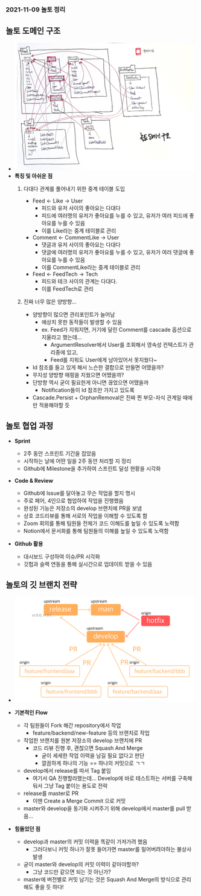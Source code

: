 ### 2021-11-09 놀토 정리

## 놀토 도메인 구조
- ![](../image/2021-11-09-놀토도메인.jpg)
- **특징 및 아쉬운 점**
    1. 다대다 관계를 풀어내기 위한 중계 테이블 도입
        - Feed <- Like -> User 
            - 피드와 유저 사이의 좋아요는 다대다
            - 피드에 여러명의 유저가 좋아요를 누를 수 있고, 유저가 여러 피드에 좋아요를 누를 수 있음
            - 이를 Like라는 중계 테이블로 관리
        - Comment <- CommentLike -> User
            - 댓글과 유저 사이의 좋아요는 다대다
            - 댓글에 여러명의 유저가 좋아요를 누를 수 있고, 유저가 여러 댓글에 좋아요를 누를 수 있음
            - 이를 CommentLike라는 중계 테이블로 관리
        - Feed <- FeedTech -> Tech 
            - 피드와 테크 사이의 관계는 다대다. 
            - 이를 FeedTech로 관리

    2. 진짜 너무 많은 양방향...
        - 양방향이 많으면 관리포인트가 늘어남
            - 예상치 못한 동작들이 발생할 수 있음
            - ex. Feed가 지워지면, 거기에 달린 Comment를 cascade 옵션으로 지울라고 했는데...
                - ArgumentResolver에서 User를 조회해서 영속성 컨텍스트가 관리중에 있고, 
                - Feed를 지워도 User에게 남아있어서 못지웠다~
        - Id 참조를 들고 있게 해서 느슨한 결합으로 만들면 어땠을까?
        - 무지성 양방향 매핑을 지웠으면 어땠을까?
        - 단방향 역시 굳이 필요한게 아니면 끊었으면 어땠을까
            - Notification들이 Id 참조만 가지고 있도록
        - Cascade.Persist + OrphanRemoval은 진짜 찐 부모-자식 관계일 때에만 적용해야할 듯

## 놀토 협업 과정
- **Sprint**
    - 2주 동안 스프린트 기간을 잡았음
    - 시작하는 날에 어떤 일을 2주 동안 처리할 지 정리
    - Github에 Milestone을 추가하여 스프린트 달성 현황을 시각화

- **Code & Review**
    - Github에 Issue를 달아놓고 무슨 작업을 할지 명시
    - 주로 페어, 4인으로 협업하여 작업을 진행했음
    - 완성된 기능은 저장소의 develop 브랜치에 PR을 보냄
    - 상호 코드리뷰를 통해 서로의 작업을 이해할 수 있도록 함
    - Zoom 회의를 통해 팀원들 전체가 코드 이해도를 높일 수 있도록 노력함
    - Notion에서 문서화를 통해 팀원들의 이해를 높일 수 있도록 노력함

- **Github 활용**
    - 대시보드 구성하여 이슈/PR 시각화
    - 깃헙과 슬랙 연동을 통해 실시간으로 업데이트 받을 수 있음

## 놀토의 깃 브랜치 전략
- ![](../image/2021-11-09-놀토-브랜치전략.png)
- **기본적인 Flow**
    - 각 팀원들이 Fork 해간 repository에서 작업
        - feature/backend/new-feature 등의 브랜치로 작업
    - 작업한 브랜치를 원본 저장소의 develop 브랜치에 PR
        - 코드 리뷰 진행 후, 괜찮으면 Squash And Merge
            - 굳이 세세한 작업 이력을 남길 필요 없다고 판단
            - 깔끔하게 하나의 기능 == 하나의 커밋으로 ㄱㄱ
    - develop에서 release를 따서 Tag 붙임
        - 여기서 QA 진행할라했는데... Develop에 바로 테스트하는 서버를 구축해둬서 그냥 Tag 붙이는 용도로 전락
    - release를 master로 PR
        - 이땐 Create a Merge Commit 으로 커밋
    - master와 develop을 동기화 시켜주기 위해 develop에서 master를 pull 받음...

- **힘들었던 점**
    - develop과 master의 커밋 이력을 똑같이 가저가려 했음
        - 그러다보니 커밋 하나가 잘못 들어가면 master를 밀어버려야하는 불상사 발생
    - 굳이 master와 develop의 커밋 이력이 같아야할까?
        - 그냥 코드만 같으면 되는 것 아닌가?
    - master에 버전별로 커밋 남기는 것은 Squash And Merge의 방식으로 관리해도 좋을 듯 하다!
